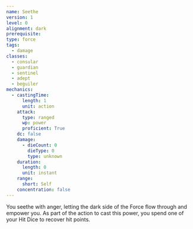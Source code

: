 ```yaml
---
name: Seethe
version: 1
level: 0
alignment: dark
prerequisite: 
type: force
tags:
  - damage
classes:
  - consular
  - guardian
  - sentinel
  - adept
  - beguiler
mechanics:
  - castingTime:
      length: 1
      unit: action
    attack:
      type: ranged
      wp: power
      proficient: True
    dc: false
    damage:
      - dieCount: 0
        dieType: 0
        type: unknown
    duration:
      length: 0
      unit: instant
    range:
      short: Self
    concentration: false
---
```

You seethe with anger, letting the dark side of the Force flow through and empower you. As part of the action to cast this power, you spend one of your Hit Dice to recover hit points.
    